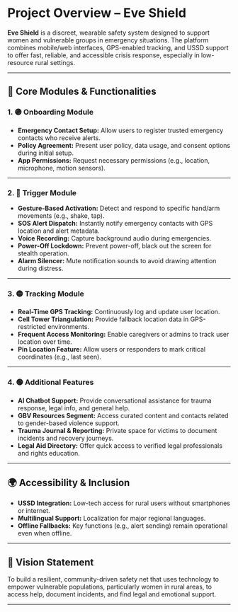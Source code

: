 # Project Overview – Eve Shield

**Eve Shield** is a discreet, wearable safety system designed to support women and vulnerable groups in emergency situations. The platform combines mobile/web interfaces, GPS-enabled tracking, and USSD support to offer fast, reliable, and accessible crisis response, especially in low-resource rural settings.

---

## 🧭 Core Modules & Functionalities

### 1. 🟣 Onboarding Module

- **Emergency Contact Setup:** Allow users to register trusted emergency contacts who receive alerts.
- **Policy Agreement:** Present user policy, data usage, and consent options during initial setup.
- **App Permissions:** Request necessary permissions (e.g., location, microphone, motion sensors).

---

### 2. 🔴 Trigger Module

- **Gesture-Based Activation:** Detect and respond to specific hand/arm movements (e.g., shake, tap).
- **SOS Alert Dispatch:** Instantly notify emergency contacts with GPS location and alert metadata.
- **Voice Recording:** Capture background audio during emergencies.
- **Power-Off Lockdown:** Prevent power-off, black out the screen for stealth operation.
- **Alarm Silencer:** Mute notification sounds to avoid drawing attention during distress.

---

### 3. 🟡 Tracking Module

- **Real-Time GPS Tracking:** Continuously log and update user location.
- **Cell Tower Triangulation:** Provide fallback location data in GPS-restricted environments.
- **Frequent Access Monitoring:** Enable caregivers or admins to track user location over time.
- **Pin Location Feature:** Allow users or responders to mark critical coordinates (e.g., last seen).

---

### 4. 🟢 Additional Features

- **AI Chatbot Support:** Provide conversational assistance for trauma response, legal info, and general help.
- **GBV Resources Segment:** Access curated content and contacts related to gender-based violence support.
- **Trauma Journal & Reporting:** Private space for victims to document incidents and recovery journeys.
- **Legal Aid Directory:** Offer quick access to verified legal professionals and rights education.

---

## 🌍 Accessibility & Inclusion

- **USSD Integration:** Low-tech access for rural users without smartphones or internet.
- **Multilingual Support:** Localization for major regional languages.
- **Offline Fallbacks:** Key functions (e.g., alert sending) remain operational even when offline.

---

## 🎯 Vision Statement

To build a resilient, community-driven safety net that uses technology to empower vulnerable populations, particularly women in rural areas, to access help, document incidents, and find legal and emotional support.

---
